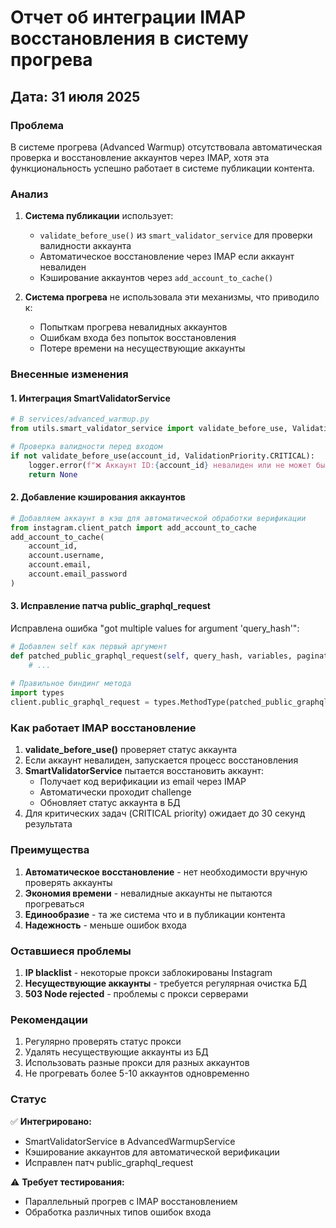 # Отчет об интеграции IMAP восстановления в систему прогрева

## Дата: 31 июля 2025

### Проблема

В системе прогрева (Advanced Warmup) отсутствовала автоматическая проверка и восстановление аккаунтов через IMAP, хотя эта функциональность успешно работает в системе публикации контента.

### Анализ

1. **Система публикации** использует:
   - `validate_before_use()` из `smart_validator_service` для проверки валидности аккаунта
   - Автоматическое восстановление через IMAP если аккаунт невалиден
   - Кэширование аккаунтов через `add_account_to_cache()`

2. **Система прогрева** не использовала эти механизмы, что приводило к:
   - Попыткам прогрева невалидных аккаунтов
   - Ошибкам входа без попыток восстановления
   - Потере времени на несуществующие аккаунты

### Внесенные изменения

#### 1. Интеграция SmartValidatorService

```python
# В services/advanced_warmup.py
from utils.smart_validator_service import validate_before_use, ValidationPriority

# Проверка валидности перед входом
if not validate_before_use(account_id, ValidationPriority.CRITICAL):
    logger.error(f"❌ Аккаунт ID:{account_id} невалиден или не может быть восстановлен")
    return None
```

#### 2. Добавление кэширования аккаунтов

```python
# Добавляем аккаунт в кэш для автоматической обработки верификации
from instagram.client_patch import add_account_to_cache
add_account_to_cache(
    account_id,
    account.username,
    account.email,
    account.email_password
)
```

#### 3. Исправление патча public_graphql_request

Исправлена ошибка "got multiple values for argument 'query_hash'":
```python
# Добавлен self как первый аргумент
def patched_public_graphql_request(self, query_hash, variables, paginate=False):
    # ...
    
# Правильное биндинг метода
import types
client.public_graphql_request = types.MethodType(patched_public_graphql_request, client)
```

### Как работает IMAP восстановление

1. **validate_before_use()** проверяет статус аккаунта
2. Если аккаунт невалиден, запускается процесс восстановления
3. **SmartValidatorService** пытается восстановить аккаунт:
   - Получает код верификации из email через IMAP
   - Автоматически проходит challenge
   - Обновляет статус аккаунта в БД
4. Для критических задач (CRITICAL priority) ожидает до 30 секунд результата

### Преимущества

1. **Автоматическое восстановление** - нет необходимости вручную проверять аккаунты
2. **Экономия времени** - невалидные аккаунты не пытаются прогреваться
3. **Единообразие** - та же система что и в публикации контента
4. **Надежность** - меньше ошибок входа

### Оставшиеся проблемы

1. **IP blacklist** - некоторые прокси заблокированы Instagram
2. **Несуществующие аккаунты** - требуется регулярная очистка БД
3. **503 Node rejected** - проблемы с прокси серверами

### Рекомендации

1. Регулярно проверять статус прокси
2. Удалять несуществующие аккаунты из БД
3. Использовать разные прокси для разных аккаунтов
4. Не прогревать более 5-10 аккаунтов одновременно

### Статус

✅ **Интегрировано:**
- SmartValidatorService в AdvancedWarmupService
- Кэширование аккаунтов для автоматической верификации
- Исправлен патч public_graphql_request

⚠️ **Требует тестирования:**
- Параллельный прогрев с IMAP восстановлением
- Обработка различных типов ошибок входа 